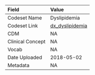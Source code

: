 |Field            |Value           |
|:----------------|:---------------|
|Codeset Name     |Dyslipidemia    |
|Codeset Link     |[dx_dyslipidemia](https://github.com/PEDSnet/Variable-Dictionary/blob/main/condition/dx_dyslipidemia.csv)|
|CDM              |NA              |
|Clinical Concept |NA              |
|Vocab            |NA              |
|Date Uploaded    |2018-05-02      |
|Metadata         |NA              |
